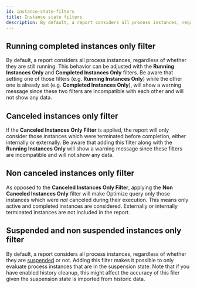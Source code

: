 ```yaml
---
id: instance-state-filters
title: Instance state filters
description: By default, a report considers all process instances, regardless of whether they are still running. This behavior can be adjusted with the Running Instances Only and Completed Instances Only filters.
---
```


## Running completed instances only filter

By default, a report considers all process instances, regardless of whether they are still running. This behavior can be adjusted with the **Running Instances Only** and **Completed Instances Only** filters. Be aware that setting one of those filters (e.g. **Running Instances Only**) while the other one is already set (e.g. **Completed Instances Only**), will show a warning message since these two filters are incompatible with each other and will not show any data.

## Canceled instances only filter

If the **Canceled Instances Only Filter** is applied, the report will only consider those instances which were terminated before completion, either
internally or externally. Be aware that adding this filter along with the **Running Instances Only** will show a warning message since these filters are incompatible and will not show any data.

## Non canceled instances only filter

As opposed to the **Canceled Instances Only Filter**, applying the **Non Canceled Instances Only** filter will make Optimize query only those instances which were _not_ canceled during
their execution. This means only active and completed instances are considered. Externally or internally terminated instances are not included in the report.

## Suspended and non suspended instances only filter

By default, a report considers all process instances, regardless of whether they are [suspended](../../../best-practices/operations/operating-camunda-c7.md#suspending-specific-service-calls) or not. Adding this filter makes it possible to only evaluate process instances that are in the suspension state. Note that if you have enabled history cleanup, this might affect the accuracy of this filer given the suspension state is imported from historic data.
